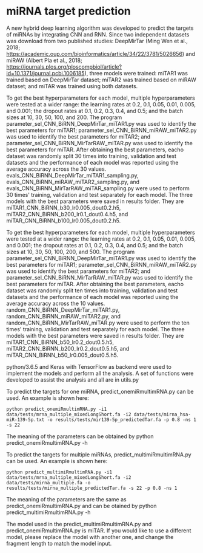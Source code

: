 # miRNA target prediction
A new hybrid deep learning algorithm was developed to predict the targets of miRNAs by integrating CNN and RNN. Since two independent datasets was download from two published studies: DeepMirTar (Ming Wen et al., 2018; https://academic.oup.com/bioinformatics/article/34/22/3781/5026656) and miRAW (Albert Pla et al., 2018; https://journals.plos.org/ploscompbiol/article?id=10.1371/journal.pcbi.1006185), three models were trained: miTAR1 was trained based on DeepMirTar dataset; miTAR2 was trained based on miRAW dataset; and miTAR was trained using both datasets.


To get the best hyperparameters for each model, multiple hyperparameters were tested at a wider range: the learning rates at 0.2, 0.1, 0.05, 0.01, 0.005, and 0.001; the dropout rates at 0.1, 0.2, 0.3, 0.4, and 0.5; and the batch sizes at 10, 30, 50, 100, and 200. The program parameter_sel_CNN_BiRNN_DeepMirTar_miTAR1.py was used to identify the best parameters for miTAR1; parameter_sel_CNN_BiRNN_miRAW_miTAR2.py was used to identify the best parameters for miTAR2; and parameter_sel_CNN_BiRNN_MirTarRAW_miTAR.py was used to identify the best parameters for miTAR. After obtaining the best parameters, eacho dataset was randomly split 30 times into training, validation and test datasets and the performance of each model was reported using the average accuracy across the 30 values. evals_CNN_BiRNN_DeepMirTar_miTAR1_sampling.py, evals_CNN_BiRNN_miRAW_miTAR2_sampling.py, and evals_CNN_BiRNN_MirTarRAW_miTAR_sampling.py were used to perform 30 times' training, validation and test separately for each model. The three models with the best parameters were saved in results folder. They are miTAR1_CNN_BiRNN_b30_lr0.005_dout0.2.h5, miTAR2_CNN_BiRNN_b200_lr0.1_dout0.4.h5, and miTAR_CNN_BiRNN_b100_lr0.005_dout0.2.h5.


To get the best hyperparameters for each model, multiple hyperparameters were tested at a wider range: the learning rates at 0.2, 0.1, 0.05, 0.01, 0.005, and 0.001; the dropout rates at 0.1, 0.2, 0.3, 0.4, and 0.5; and the batch sizes at 10, 30, 50, 100, 200, and 500. The program parameter_sel_CNN_BiRNN_DeepMirTar_miTAR1.py was used to identify the best parameters for miTAR1; parameter_sel_CNN_BiRNN_miRAW_miTAR2.py was used to identify the best parameters for miTAR2; and parameter_sel_CNN_BiRNN_MirTarRAW_miTAR.py was used to identify the best parameters for miTAR. After obtaining the best parameters, eacho dataset was randomly split ten times into training, validation and test datasets and the performance of each model was reported using the average accuracy across the 10 values. random_CNN_BiRNN_DeepMirTar_miTAR1.py, random_CNN_BiRNN_miRAW_miTAR2.py, and random_CNN_BiRNN_MirTarRAW_miTAR.py were used to perform the ten times' training, validation and test separately for each model. The three models with the best parameters were saved in results folder. They are miTAR1_CNN_BiRNN_b50_lr0.2_dout0.5.h5, miTAR2_CNN_BiRNN_b200_lr0.2_dout0.5.h5, and miTAR_CNN_BiRNN_b50_lr0.005_dout0.5.h5.

python/3.6.5 and Keras with TensorFlow as backend were used to implement the models and perform all the analysis.
A set of functions were developed to assist the analysis and all are in utils.py

To predict the targets for one miRNA, predict_onemiRmultimRNA.py can be used. An example is shown here:

    python predict_onemiRmultimRNA.py -i1 data/tests/mrna_multiple_mixedLongShort.fa -i2 data/tests/mirna_hsa-miR-139-5p.txt -o results/tests/mir139-5p_predictedTar.fa -p 0.8 -ns 1 -s 22 

The meaning of the parameters can be obtained by python predict_onemiRmultimRNA.py -h

To predict the targets for multiple miRNAs, predict_multimiRmultimRNA.py can be used. An example is shown here: 

    python predict_multimiRmultimRNA.py -i1 data/tests/mrna_multiple_mixedLongShort.fa -i2 data/tests/mirna_multiple.fa -o results/tests/mirna_multiple_predictedTar.fa -s 22 -p 0.8 -ns 1
The meaning of the parameters are the same as predict_onemiRmultimRNA.py and can be otained by python predict_multimiRmultimRNA.py -h

The model used in the predict_multimiRmultimRNA.py and predict_onemiRmultimRNA.py is miTAR. If you would like to use a different model, please replace the model with another one, and change the fragment length to match the model input.
   
